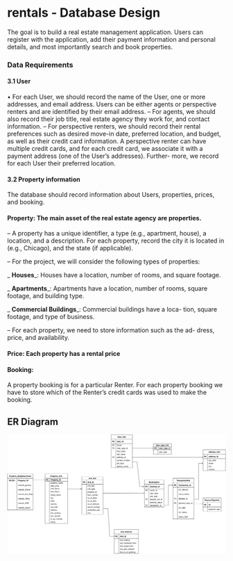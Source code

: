 # rentals - Database Design

The goal is to build a real estate management application. Users can register with the application, add their payment information and personal details, and most importantly search and book properties.
### Data Requirements 
#### 3.1 User
• For each User, we should record the name of the User, one or more addresses, and email address. Users can be either agents or perspective renters and are identified by their email address.
– For agents, we should also record their job title, real estate agency they work for, and contact information.
– For perspective renters, we should record their rental preferences such as desired move-in date, preferred location, and budget, as well as their credit card information. A perspective renter can have multiple credit cards, and for each credit card, we associate it with a payment address (one of the User’s addresses). Further- more, we record for each User their preferred location.
#### 3.2 Property information
The database should record information about Users, properties, prices, and booking.
#### Property: The main asset of the real estate agency are properties.
– A property has a unique identifier, a type (e.g., apartment, house), a location, and a description. For each property, record the city it is located in (e.g., Chicago), and the state (if applicable).

– For the project, we will consider the following types of properties:

_ **Houses**_: Houses have a location, number of rooms, and square footage.

_ **Apartments**_: Apartments have a location, number of rooms, square footage, and building type.

_ **Commercial Buildings**_: Commercial buildings have a loca- tion, square footage, and type of business.

– For each property, we need to store information such as the ad- dress, price, and availability.
#### Price: Each property has a rental price
#### Booking: 
A property booking is for a particular Renter. For each property booking we have to store which of the Renter’s credit cards was used to make the booking.

## ER Diagram
![ER](https://github.com/mariyam2212/rentals/blob/master/ERD.drawio.svg)
